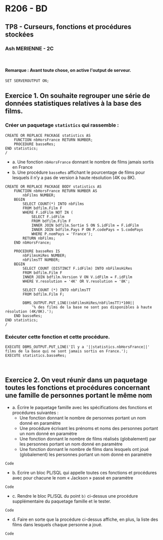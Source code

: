 # R206 - BD

## TP8 - Curseurs, fonctions et procédures stockées

### Ash MERIENNE - 2C

<br>

#### Remarque : Avant toute chose, on active l'output de serveur.

	SET SERVEROUTPUT ON;

## Exercice 1. On souhaite regrouper une série de données statistiques relatives à la base des films.

### Créer un paquetage ```statistics``` qui rassemble :

	CREATE OR REPLACE PACKAGE statistics AS
	    FUNCTION nbHorsFrance RETURN NUMBER;
	    PROCEDURE basseRes;
	END statistics;
	/

- a. Une fonction ```nbHorsFrance``` donnant le nombre de films jamais sortis en France
- b. Une procédure ```basseRes``` affichant le pourcentage de films pour lesquels il n’y a pas de version à haute résolution (4K ou 8K).
<!-- end of the list -->

	CREATE OR REPLACE PACKAGE BODY statistics AS
	    FUNCTION nbHorsFrance RETURN NUMBER AS
	        nbFilms NUMBER;
	    BEGIN
	        SELECT COUNT(*) INTO nbFilms
	        FROM bdfilm.Film F
	        WHERE F.idFilm NOT IN (
	            SELECT F.idFilm
	            FROM bdfilm.Film F
	            INNER JOIN bdfilm.Sortie S ON S.idFilm = F.idFilm
	            INNER JOIN bdfilm.Pays P ON P.codePays = S.codePays
	            WHERE P.nomPays = 'France');
	        RETURN nbFilms;
	    END nbHorsFrance;
	    
	    PROCEDURE basseRes IS
	        nbFilmsHiRes NUMBER;
	        nbFilmsTT NUMBER;
	    BEGIN
	        SELECT COUNT (DISTINCT F.idFilm) INTO nbFilmsHiRes
	        FROM bdfilm.Film F
	        INNER JOIN bdfilm.Version V ON V.idFilm = F.idFilm
	        WHERE V.resolution = '4K' OR V.resolution = '8K';
	        
	        SELECT COUNT (*) INTO nbFilmsTT
	        FROM bdfilm.Film F;
	        
	        DBMS_OUTPUT.PUT_LINE((nbFilmsHiRes/nbFilmsTT)*100||
	            '% des films de la base ne sont pas disponibles à haute résolution (4K/8K).');
	    END basseRes;
	END statistics;
	/

### Exécuter cette fonction et cette procédure.

	EXECUTE DBMS_OUTPUT.PUT_LINE('Il y a '||statistics.nbHorsFrance||' films de la base qui ne sont jamais sortis en France.');
	EXECUTE statistics.basseRes;

<br>

## Exercice 2. On veut réunir dans un paquetage toutes les fonctions et procédures concernant une famille de personnes portant le même nom

- a. Écrire le paquetage famille avec les spécifications des fonctions et procédures suivantes :
  - Une fonction donnant le nombre de personnes portant un nom donné en paramètre
  - Une procédure écrivant les prénoms et noms des personnes portant un nom donné en paramètre
  - Une fonction donnant le nombre de films réalisés (globalement) par les personnes portant un nom donné en paramètre
  - Une fonction donnant le nombre de films dans lesquels ont joué (globalement) les personnes portant un nom donné en paramètre
<!-- end of the list -->

	Code

- b. Ecrire un bloc PL/SQL qui appelle toutes ces fonctions et procédures avec pour chacune le nom « Jackson » passé en paramètre
<!-- end of the list -->

	Code

- c. Rendre le bloc PL/SQL du point ```b)``` ci-dessus une procédure supplémentaire du paquetage famille et le tester.
<!-- end of the list -->

	Code

- d. Faire en sorte que la procédure ci-dessus affiche, en plus, la liste des films dans lesquels chaque personne a joué.
<!-- end of the list -->

	Code


